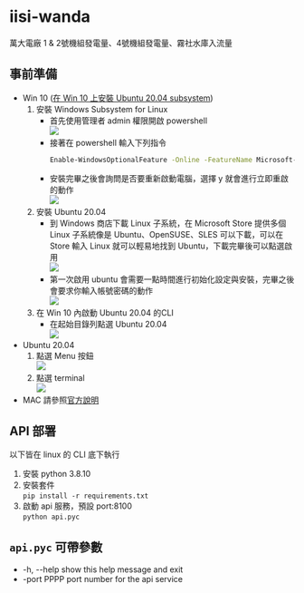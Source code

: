 # iisi-wanda
萬大電廠 1 &amp; 2號機組發電量、4號機組發電量、霧社水庫入流量

## 事前準備  
* Win 10 ([在 Win 10 上安裝 Ubuntu 20.04 subsystem](https://marcus116.blogspot.com/2019/07/how-to-add-linux-bash-windows-terminal.html))  
  1. 安裝 Windows Subsystem for Linux  
      * 首先使用管理者 admin 權限開啟 powershell  
        ![](https://1.bp.blogspot.com/-A1PK0psTr0U/XTTz8AZGheI/AAAAAAAAHSQ/TyDY4UeH6VcuNYrVZh2SZe6ngoASDiFEQCLcBGAs/s1600/install_WindowsSubsystemforLinux.png)  
      * 接著在 powershell 輸入下列指令  
        ```bash
        Enable-WindowsOptionalFeature -Online -FeatureName Microsoft-Windows-Subsystem-Linux
        ```
      * 安裝完畢之後會詢問是否要重新啟動電腦，選擇 y 就會進行立即重啟的動作  
        ![](https://1.bp.blogspot.com/-uOVF_cwR47A/XTT0eJI_B8I/AAAAAAAAHSY/owAyRT5OZZwvOJ_wbIJoToyiCYF6_h0GwCLcBGAs/s1600/install_WindowsSubsystemforLinux_restart.png)
  2. 安裝 Ubuntu 20.04  
      * 到 Windows 商店下載 Linux 子系統，在 Microsoft Store 提供多個 Linux 子系統像是 Ubuntu、OpenSUSE、SLES 可以下載，可以在 Store 輸入 Linux 就可以輕易地找到 Ubuntu，下載完畢後可以點選啟用  
        ![](https://1.bp.blogspot.com/-K9W68vomNNY/XTT2isyEqTI/AAAAAAAAHSk/26ZWeyDwlj0UoLTfjMop-ceMbuq3lHh-ACLcBGAs/s1600/installubuntu_store.png)
      * 第一次啟用 ubuntu 會需要一點時間進行初始化設定與安裝，完畢之後會要求你輸入帳號密碼的動作  
        ![](https://1.bp.blogspot.com/-v6zvodZPGmA/XTT3TRIaY2I/AAAAAAAAHSs/v8jUsn9mkOwF7sXQx9njvx4swoB8qzCHACLcBGAs/s1600/installubuntu_store_initial.png)  
  3. 在 Win 10 內啟動 Ubuntu 20.04 的CLI   
      * 在起始目錄列點選 Ubuntu 20.04  
        ![](https://imgur.com/a/2XIY72M)  
* Ubuntu 20.04  
  1. 點選 Menu 按鈕  
     ![](https://vitux.com/wp-content/uploads/word-image-1669.png)  
  2. 點選 terminal  
     ![](https://vitux.com/wp-content/uploads/word-image-1670.png)  
* MAC
  請參照[官方說明](https://support.apple.com/zh-tw/guide/terminal/apd5265185d-f365-44cb-8b09-71a064a42125/mac)  

## API 部署  
以下皆在 linux 的 CLI 底下執行  
1. 安裝 python 3.8.10 
2. 安裝套件  
  `pip install -r requirements.txt`  
4. 啟動 api 服務，預設 port:8100  
  `python api.pyc` 
    
## `api.pyc` 可帶參數  
* -h, --help  show this help message and exit  
* -port PPPP  port number for the api service  
